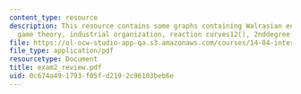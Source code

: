 ```yaml
---
content_type: resource
description: This resource contains some graphs containing Walrasian equilibrium,
  game theory, industrial organization, reaction curves12(), 2nddegree PD, externalities.
file: https://ol-ocw-studio-app-qa.s3.amazonaws.com/courses/14-04-intermediate-microeconomic-theory-fall-2006/0c674a491793f05fd2192c96103beb6e_exam2_review.pdf
file_type: application/pdf
resourcetype: Document
title: exam2_review.pdf
uid: 0c674a49-1793-f05f-d219-2c96103beb6e
---
```

